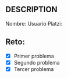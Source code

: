 ## DESCRIPTION

Nombre:
Usuario Platzi:

## Reto:

- [x] Primer problema
- [x] Segundo problema
- [x] Tercer problema
